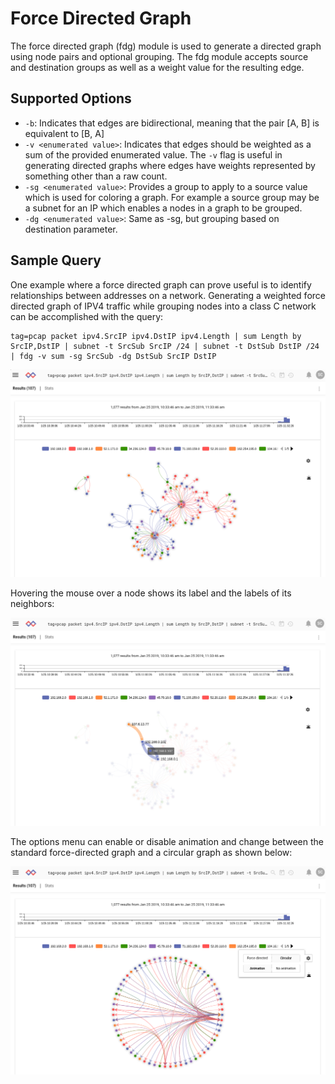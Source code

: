 # Force Directed Graph

The force directed graph (fdg) module is used to generate a directed graph using node pairs and optional grouping. The fdg module accepts source and destination groups as well as a weight value for the resulting edge.

## Supported Options
* `-b`: Indicates that edges are bidirectional, meaning that the pair [A, B] is equivalent to [B, A]
* `-v <enumerated value>`: Indicates that edges should be weighted as a sum of the provided enumerated value. The `-v` flag is useful in generating directed graphs where edges have weights represented by something other than a raw count.
* `-sg <enumerated value>`: Provides a group to apply to a source value which is used for coloring a graph. For example a source group may be a subnet for an IP which enables a nodes in a graph to be grouped.
* `-dg <enumerated value>`: Same as -sg, but grouping based on destination parameter.

## Sample Query

One example where a force directed graph can prove useful is to identify relationships between addresses on a network. Generating a weighted force directed graph of IPV4 traffic while grouping nodes into a class C network can be accomplished with the query:

```
tag=pcap packet ipv4.SrcIP ipv4.DstIP ipv4.Length | sum Length by SrcIP,DstIP | subnet -t SrcSub SrcIP /24 | subnet -t DstSub DstIP /24 | fdg -v sum -sg SrcSub -dg DstSub SrcIP DstIP
```

![](fdg1.png)

Hovering the mouse over a node shows its label and the labels of its neighbors:

![](fdg2.png)

The options menu can enable or disable animation and change between the standard force-directed graph and a circular graph as shown below:

![](fdg3.png)
